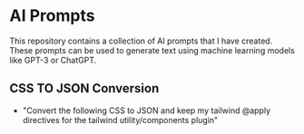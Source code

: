 # AI Prompts

This repository contains a collection of AI prompts that I have created. These prompts can be used to generate text using machine learning models like GPT-3 or ChatGPT.

## CSS TO JSON Conversion

- "Convert the following CSS to JSON and keep my tailwind @apply directives for the tailwind utility/components plugin" 